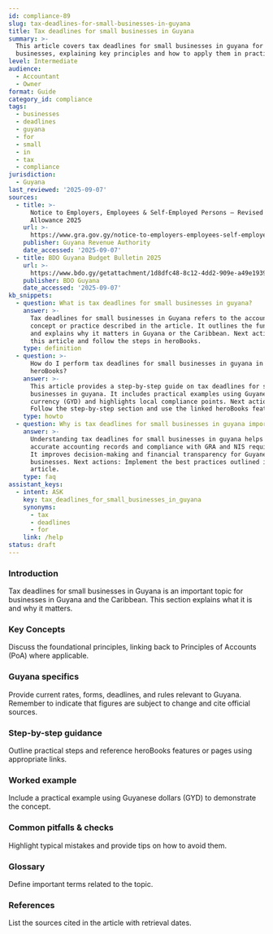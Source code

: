 ```yaml
---
id: compliance-89
slug: tax-deadlines-for-small-businesses-in-guyana
title: Tax deadlines for small businesses in Guyana
summary: >-
  This article covers tax deadlines for small businesses in guyana for Guyanese
  businesses, explaining key principles and how to apply them in practice.
level: Intermediate
audience:
  - Accountant
  - Owner
format: Guide
category_id: compliance
tags:
  - businesses
  - deadlines
  - guyana
  - for
  - small
  - in
  - tax
  - compliance
jurisdiction:
  - Guyana
last_reviewed: '2025-09-07'
sources:
  - title: >-
      Notice to Employers, Employees & Self-Employed Persons – Revised Personal
      Allowance 2025
    url: >-
      https://www.gra.gov.gy/notice-to-employers-employees-self-employed-persons-revised-personal-allowance-and-deductions-for-income-tax-2025-copy/
    publisher: Guyana Revenue Authority
    date_accessed: '2025-09-07'
  - title: BDO Guyana Budget Bulletin 2025
    url: >-
      https://www.bdo.gy/getattachment/1d8dfc48-8c12-4dd2-909e-a49e19392cf4/BDO-Guyana-Budget-Bulletin-2025.pdf
    publisher: BDO Guyana
    date_accessed: '2025-09-07'
kb_snippets:
  - question: What is tax deadlines for small businesses in guyana?
    answer: >-
      Tax deadlines for small businesses in Guyana refers to the accounting
      concept or practice described in the article. It outlines the fundamentals
      and explains why it matters in Guyana or the Caribbean. Next actions: Read
      this article and follow the steps in heroBooks.
    type: definition
  - question: >-
      How do I perform tax deadlines for small businesses in guyana in
      heroBooks?
    answer: >-
      This article provides a step-by-step guide on tax deadlines for small
      businesses in guyana. It includes practical examples using Guyanese
      currency (GYD) and highlights local compliance points. Next actions:
      Follow the step-by-step section and use the linked heroBooks feature.
    type: howto
  - question: Why is tax deadlines for small businesses in guyana important?
    answer: >-
      Understanding tax deadlines for small businesses in guyana helps ensure
      accurate accounting records and compliance with GRA and NIS requirements.
      It improves decision-making and financial transparency for Guyanese
      businesses. Next actions: Implement the best practices outlined in the
      article.
    type: faq
assistant_keys:
  - intent: ASK
    key: tax_deadlines_for_small_businesses_in_guyana
    synonyms:
      - tax
      - deadlines
      - for
    link: /help
status: draft
---
```


### Introduction
Tax deadlines for small businesses in Guyana is an important topic for businesses in Guyana and the Caribbean. This section explains what it is and why it matters.

### Key Concepts
Discuss the foundational principles, linking back to Principles of Accounts (PoA) where applicable.

### Guyana specifics
Provide current rates, forms, deadlines, and rules relevant to Guyana. Remember to indicate that figures are subject to change and cite official sources.

### Step-by-step guidance
Outline practical steps and reference heroBooks features or pages using appropriate links.

### Worked example
Include a practical example using Guyanese dollars (GYD) to demonstrate the concept.

### Common pitfalls & checks
Highlight typical mistakes and provide tips on how to avoid them.

### Glossary
Define important terms related to the topic.

### References
List the sources cited in the article with retrieval dates.
